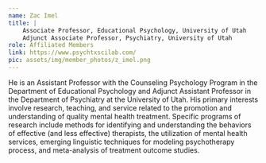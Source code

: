 ```yaml
---
name: Zac Imel
title: |
    Associate Professor, Educational Psychology, University of Utah
    Adjunct Associate Professor, Psychiatry, University of Utah
role: Affiliated Members
link: https://www.psychtxscilab.com/
pic: assets/img/member_photos/z_imel.png
---
```


He is an Assistant Professor with the Counseling Psychology Program in the Department of Educational Psychology and Adjunct Assistant Professor in the Department of Psychiatry at the University of Utah. His primary interests involve research, teaching, and service related to the promotion and understanding of quality mental health treatment. Specific programs of research include methods for identifying and understanding the behaviors of effective (and less effective) therapists, the utilization of mental health services, emerging linguistic techniques for modeling psychotherapy process, and meta-analysis of treatment outcome studies.
